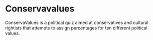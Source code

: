 # Conservavalues
ConservaValues is a political quiz aimed at conservatives and cultural rightists that attempts to assign percentages for ten different political values. 